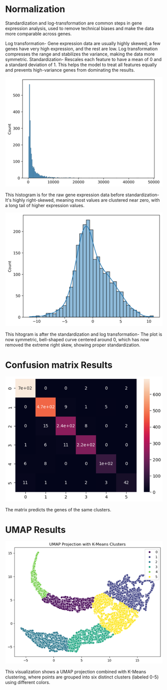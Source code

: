 # Normalization
Standardization and log-transformation are common steps in gene expression analysis, used to remove technical biases and make the data more comparable across genes.

Log transformation- Gene expression data are usually highly skewed; a few genes have very high expression, and the rest are low. Log transformation compresses the range and stabilizes the variance, making the data more symmetric.
Standardization- Rescales each feature to have a mean of 0 and a standard deviation of 1. This helps the model to treat all features equally and prevents high-variance genes from dominating the results.

![My Image](https://github.com/Akshya29/machiny/blob/main/before_normalisation.png)

This histogram is for the raw gene expression data before standardization-
It's highly right-skewed, meaning most values are clustered near zero, with a long tail of higher expression values. 

![My Image](https://github.com/Akshya29/machiny/blob/main/after_normalisation.png)

This hitogram is after the standardization and log transformation- 
The plot is now symmetric, bell-shaped curve centered around 0, which has now removed the extreme right skew, showing proper standardization.

# Confusion matrix Results
![My Image](https://github.com/Akshya29/machiny/blob/main/confusion_matrix%20(2).png)

The matrix predicts the genes of the same clusters.

# UMAP Results
![My Image](https://github.com/Akshya29/machiny/blob/main/umap_Projection_with_K-Means_Clusters.png)

This visualization shows a UMAP projection combined with K-Means clustering, where points are grouped into six distinct clusters (labeled 0-5) using different colors.

